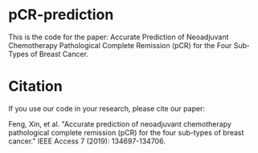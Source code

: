 # pCR-prediction

This is the code for the paper: Accurate Prediction of Neoadjuvant Chemotherapy Pathological Complete Remission (pCR) for the
Four Sub‐Types of Breast Cancer.

# Citation

If you use our code in your research, please cite our paper:

Feng, Xin, et al. "Accurate prediction of neoadjuvant chemotherapy pathological complete remission (pCR) for the four sub-types of breast cancer." IEEE Access 7 (2019): 134697-134706.
